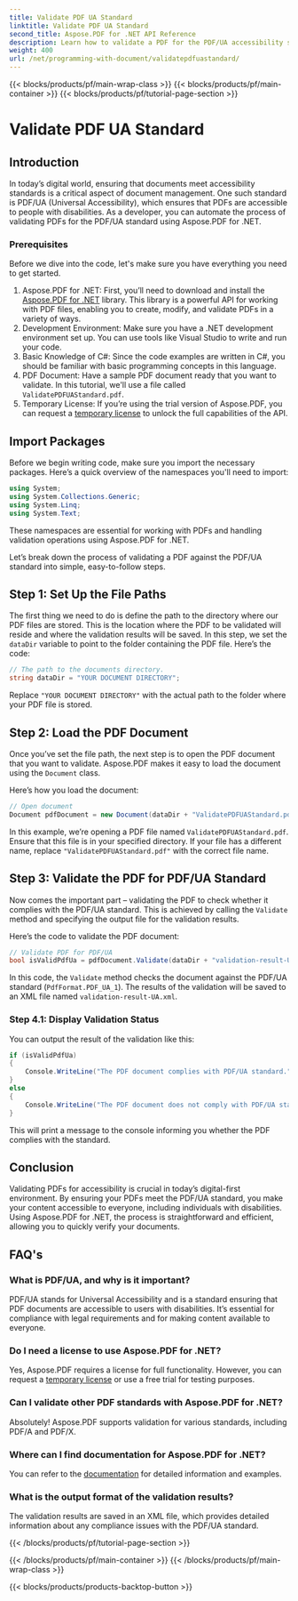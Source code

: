 ```yaml
---
title: Validate PDF UA Standard
linktitle: Validate PDF UA Standard
second_title: Aspose.PDF for .NET API Reference
description: Learn how to validate a PDF for the PDF/UA accessibility standard using Aspose.PDF for .NET with our step-by-step guide and detailed explanations.
weight: 400
url: /net/programming-with-document/validatepdfuastandard/
---
```


{{< blocks/products/pf/main-wrap-class >}}
{{< blocks/products/pf/main-container >}}
{{< blocks/products/pf/tutorial-page-section >}}

# Validate PDF UA Standard

## Introduction

In today’s digital world, ensuring that documents meet accessibility standards is a critical aspect of document management. One such standard is PDF/UA (Universal Accessibility), which ensures that PDFs are accessible to people with disabilities. As a developer, you can automate the process of validating PDFs for the PDF/UA standard using Aspose.PDF for .NET.

### Prerequisites

Before we dive into the code, let's make sure you have everything you need to get started.

1. Aspose.PDF for .NET: First, you’ll need to download and install the [Aspose.PDF for .NET](https://releases.aspose.com/pdf/net/) library. This library is a powerful API for working with PDF files, enabling you to create, modify, and validate PDFs in a variety of ways.
2. Development Environment: Make sure you have a .NET development environment set up. You can use tools like Visual Studio to write and run your code.
3. Basic Knowledge of C#: Since the code examples are written in C#, you should be familiar with basic programming concepts in this language.
4. PDF Document: Have a sample PDF document ready that you want to validate. In this tutorial, we'll use a file called `ValidatePDFUAStandard.pdf`.
5. Temporary License: If you’re using the trial version of Aspose.PDF, you can request a [temporary license](https://purchase.aspose.com/temporary-license/) to unlock the full capabilities of the API.

## Import Packages

Before we begin writing code, make sure you import the necessary packages. Here’s a quick overview of the namespaces you'll need to import:

```csharp
using System;
using System.Collections.Generic;
using System.Linq;
using System.Text;
```

These namespaces are essential for working with PDFs and handling validation operations using Aspose.PDF for .NET.

Let’s break down the process of validating a PDF against the PDF/UA standard into simple, easy-to-follow steps.

## Step 1: Set Up the File Paths

The first thing we need to do is define the path to the directory where our PDF files are stored. This is the location where the PDF to be validated will reside and where the validation results will be saved.
In this step, we set the `dataDir` variable to point to the folder containing the PDF file. Here’s the code:

```csharp
// The path to the documents directory.
string dataDir = "YOUR DOCUMENT DIRECTORY";
```

Replace `"YOUR DOCUMENT DIRECTORY"` with the actual path to the folder where your PDF file is stored.

## Step 2: Load the PDF Document

Once you’ve set the file path, the next step is to open the PDF document that you want to validate. Aspose.PDF makes it easy to load the document using the `Document` class.

Here’s how you load the document:

```csharp
// Open document
Document pdfDocument = new Document(dataDir + "ValidatePDFUAStandard.pdf");
```

In this example, we’re opening a PDF file named `ValidatePDFUAStandard.pdf`. Ensure that this file is in your specified directory. If your file has a different name, replace `"ValidatePDFUAStandard.pdf"` with the correct file name.

## Step 3: Validate the PDF for PDF/UA Standard

Now comes the important part – validating the PDF to check whether it complies with the PDF/UA standard. This is achieved by calling the `Validate` method and specifying the output file for the validation results.

Here’s the code to validate the PDF document:

```csharp
// Validate PDF for PDF/UA
bool isValidPdfUa = pdfDocument.Validate(dataDir + "validation-result-UA.xml", PdfFormat.PDF_UA_1);
```

In this code, the `Validate` method checks the document against the PDF/UA standard (`PdfFormat.PDF_UA_1`). The results of the validation will be saved to an XML file named `validation-result-UA.xml`.

### Step 4.1: Display Validation Status

You can output the result of the validation like this:

```csharp
if (isValidPdfUa)
{
    Console.WriteLine("The PDF document complies with PDF/UA standard.");
}
else
{
    Console.WriteLine("The PDF document does not comply with PDF/UA standard.");
}
```

This will print a message to the console informing you whether the PDF complies with the standard.

## Conclusion

Validating PDFs for accessibility is crucial in today’s digital-first environment. By ensuring your PDFs meet the PDF/UA standard, you make your content accessible to everyone, including individuals with disabilities. Using Aspose.PDF for .NET, the process is straightforward and efficient, allowing you to quickly verify your documents.


## FAQ's

### What is PDF/UA, and why is it important?  
PDF/UA stands for Universal Accessibility and is a standard ensuring that PDF documents are accessible to users with disabilities. It’s essential for compliance with legal requirements and for making content available to everyone.

### Do I need a license to use Aspose.PDF for .NET?  
Yes, Aspose.PDF requires a license for full functionality. However, you can request a [temporary license](https://purchase.aspose.com/temporary-license/) or use a free trial for testing purposes.

### Can I validate other PDF standards with Aspose.PDF for .NET?  
Absolutely! Aspose.PDF supports validation for various standards, including PDF/A and PDF/X.

### Where can I find documentation for Aspose.PDF for .NET?  
You can refer to the [documentation](https://reference.aspose.com/pdf/net/) for detailed information and examples.

### What is the output format of the validation results?  
The validation results are saved in an XML file, which provides detailed information about any compliance issues with the PDF/UA standard.

{{< /blocks/products/pf/tutorial-page-section >}}

{{< /blocks/products/pf/main-container >}}
{{< /blocks/products/pf/main-wrap-class >}}

{{< blocks/products/products-backtop-button >}}
